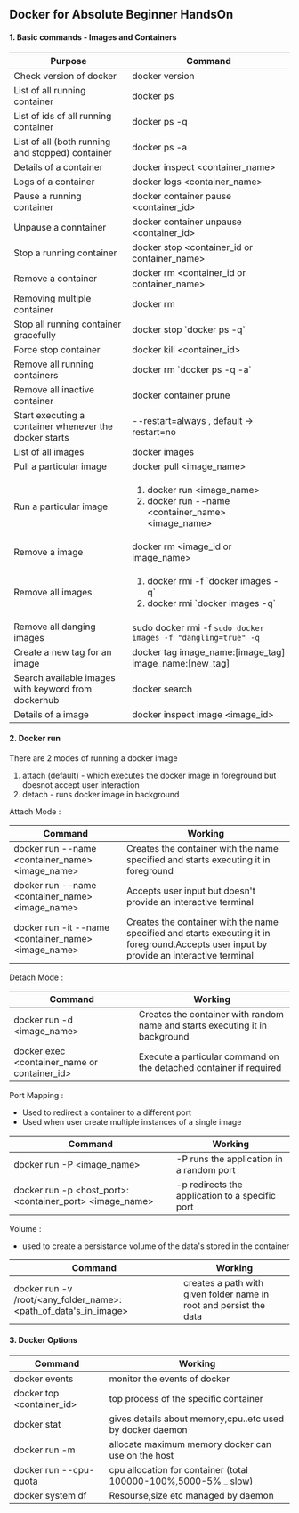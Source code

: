 ## Docker for Absolute Beginner HandsOn

#### 1. Basic commands - Images and Containers

Purpose | Command
------------- | -------------
  Check version of docker | docker version 
  List of all running container |  docker ps 
  List of ids of all running container | docker ps -q
  List of all (both running and stopped) container | docker ps -a 
  Details of a container | docker inspect <container_name>
  Logs of a container | docker logs <container_name>
  Pause a running container | docker container pause <container_id>
  Unpause a conntainer | docker container unpause <container_id>
  Stop a running container | docker stop <container_id or container_name>
  Remove a container | docker rm <container_id or container_name>
  Removing multiple container | docker rm <list of container_id or container_name separated by space>
  Stop all running container gracefully | docker stop \`docker ps -q\` 
  Force stop container | docker kill <container_id>
  Remove all running containers | docker rm \`docker ps -q -a\`
  Remove all inactive container | docker container prune
  Start executing a container whenever the docker starts | --restart=always , default -> restart=no
  List of all images | docker images 
  Pull a particular image | docker pull <image_name>
  Run a particular image | <ol><li>docker run <image_name></li> <li>docker run --name <container_name> <image_name></li></ol> 
  Remove a image |  docker rm <image_id or image_name> 
  Remove all images | <ol><li>docker rmi -f \`docker images -q\` </li><li> docker rmi \`docker images -q\`</li></ol> 
  Remove all danging images | sudo docker rmi -f `sudo docker images -f "dangling=true" -q`
  Create a new tag for an image | docker tag image_name:[image_tag] image_name:[new_tag]
  Search available images with keyword from dockerhub | docker search <imagename-keyword>
  Details of a image | docker inspect image <image_id>
#### 2. Docker run
   
   There are 2 modes of running a docker image<br/>
   1. attach (default) - which executes the docker image in foreground but doesnot accept user interaction
   2. detach - runs docker image in background
   
   Attach Mode : 
   
  Command | Working
  ------------- | -------------
  docker run --name <container_name><image_name> | Creates the container with the name specified and starts executing it in foreground
  docker run --name <container_name><image_name>  | Accepts user input but doesn't provide an interactive terminal
  docker run -it --name <container_name><image_name> | Creates the container with the name specified and starts executing it in foreground.Accepts user input by provide an interactive terminal
  
  Detach Mode :
  
  Command | Working
  ------------- | -------------
  docker run -d <image_name> | Creates the container with random name and starts executing it in background
  docker exec <container_name or container_id> <command> | Execute a particular command on the detached container if required
  
  Port Mapping :
  
  - Used to redirect a container to a different port 
  - Used when user create multiple instances of a single image
  
  Command | Working
  ------------- | -------------
  docker run -P <image_name> | -P runs the application in a random port
  docker run -p <host_port>:<container_port> <image_name> | -p redirects the application to a specific port
  

  Volume : 
  - used to create a persistance volume of the data's stored in the container
  
  Command | Working
  ------------- | -------------
 docker run -v  /root/<any_folder_name>:<path_of_data's_in_image> | creates a path with given folder name in root and persist the data
 
 
 #### 3. Docker Options
 
  Command | Working
  ------------- | -------------
 docker events | monitor the events of docker
 docker top <container_id> | top process of the specific container
 docker stat | gives details about memory,cpu..etc used by docker daemon
 docker run -m <space m or gb> | allocate maximum memory docker can use on the host
 docker run --cpu-quota <percentage> | cpu allocation for container (total 100000-100%,5000-5% _ slow)
 docker system df | Resourse,size etc managed by daemon 
 
  
